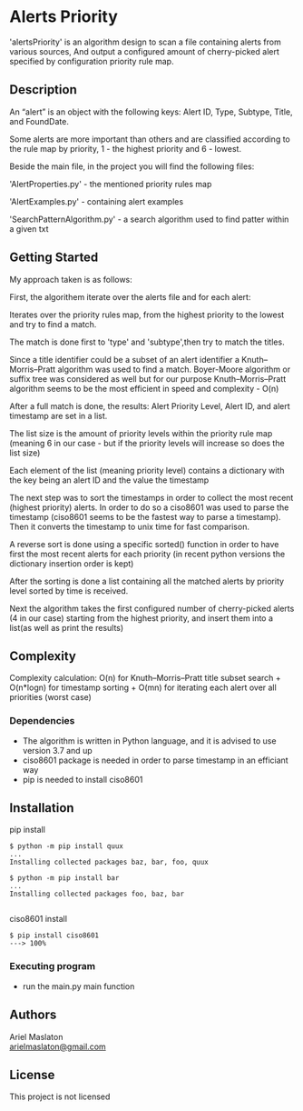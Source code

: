 # Alerts Priority

'alertsPriority' is an algorithm design to scan a file containing alerts from various sources,
And output a configured amount of cherry-picked alert specified by configuration priority rule map.

## Description

An “alert” is an object with the following keys: Alert ID, Type, Subtype, Title, and FoundDate.

Some alerts are more important than others and are classified according to the rule map by priority, 1 - the highest priority and 6 - lowest.

Beside the main file, in the project you will find the following files:

'AlertProperties.py' - the mentioned priority rules map

'AlertExamples.py' - containing alert examples

'SearchPatternAlgorithm.py' - a search algorithm used to find patter within a given txt

## Getting Started
My approach taken is as follows:

First, the algorithem iterate over the alerts file and for each alert:

Iterates over the priority rules map, from the highest priority to the lowest and try to find a match.

The match is done first to 'type' and 'subtype',then try to match the titles.

Since a title identifier could be a subset of an alert identifier a Knuth–Morris–Pratt algorithm was used to find a match.
Boyer-Moore algorithm or suffix tree was considered as well but for our purpose Knuth–Morris–Pratt algorithm seems to be the most efficient in speed and complexity - O(n)

After a full match is done, the results: Alert Priority Level, Alert ID, and alert timestamp are set in a list.

The list size is the amount of priority levels within the priority rule map (meaning 6 in our case - but if the priority levels will increase so does the list size)

Each element of the list (meaning priority level) contains a dictionary with the key being an alert ID and the value the timestamp

The next step was to sort the timestamps in order to collect the most recent (highest priority) alerts.
In order to do so a ciso8601 was used to parse the timestamp (ciso8601 seems to be the fastest way to parse a timestamp).
Then it converts the timestamp to unix time for fast comparison.

A reverse sort is done using a specific sorted() function in order to have first the most recent alerts for each priority (in recent python versions the dictionary insertion order is kept)

After the sorting is done a list containing all the matched alerts by priority level sorted by time is received.

Next the algorithm takes the first configured number of cherry-picked alerts (4 in our case) starting from the highest priority, 
and insert them into a list(as well as print the results)

## Complexity
Complexity calculation:
O(n) for Knuth–Morris–Pratt title subset search +
O(n*logn) for timestamp sorting +
O(mn) for iterating each alert over all priorities (worst case)

### Dependencies

* The algorithm is written in Python language, and it is advised to use version 3.7 and up
* ciso8601 package is needed in order to parse timestamp in an efficiant way
* pip is needed to install ciso8601


## Installation

<div class="termy">
  pip install

```console
$ python -m pip install quux
...
Installing collected packages baz, bar, foo, quux

$ python -m pip install bar
...
Installing collected packages foo, baz, bar
  
```
  
  ciso8601 install
  ```console
$ pip install ciso8601
---> 100%
  
  ```

### Executing program

* run the main.py main function


## Authors

Ariel Maslaton  
[arielmaslaton@gmail.com](https://github.com/arielmaslaton/)


## License

This project is not licensed
